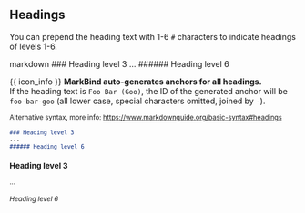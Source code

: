 ## Headings

You can prepend the heading text with 1-6 `#` characters to indicate headings of levels 1-6.

<div id="main-example">
<include src="codeAndOutput.md" boilerplate >
<variable name="highlightStyle">markdown</variable>
<variable name="code">
### Heading level 3
...
###### Heading level 6
</variable>
</include>
</div>

{{ icon_info }} **MarkBind auto-generates anchors for all headings.**<br>
If the heading text is `Foo Bar (Goo)`, the ID of the generated anchor will be `foo-bar-goo` (all lower case, special characters omitted, joined by `-`).

<small>Alternative syntax, more info: https://www.markdownguide.org/basic-syntax#headings

<span id="short" class="d-none">

```markdown
### Heading level 3
...
###### Heading level 6
```
</span>
<span id="examples" class="d-none">

### Heading level 3
...
###### Heading level 6
</span>
